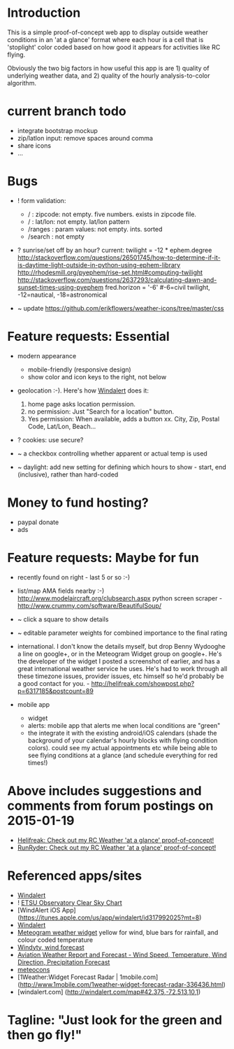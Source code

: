 # Introduction
This is a simple proof-of-concept web app to display outside weather conditions in an 'at a glance' format where each
hour is a cell that is 'stoplight' color coded based on how good it appears for activities like RC flying.

Obviously the two big factors in how useful this app is are 1) quality of underlying weather data, and 2) quality of
the hourly analysis-to-color algorithm.


# current branch todo
- integrate bootstrap mockup
- zip/latlon input: remove spaces around comma
- share icons
- ...


# Bugs
- ! form validation:
    - /       : zipcode: not empty. five numbers. exists in zipcode file.
    - /       : lat/lon: not empty. lat/lon pattern
    - /ranges : param values: not empty. ints. sorted
    - /search : not empty

- ? sunrise/set off by an hour? current: twilight = -12 * ephem.degree
  http://stackoverflow.com/questions/26501745/how-to-determine-if-it-is-daytime-light-outside-in-python-using-ephem-library
  http://rhodesmill.org/pyephem/rise-set.html#computing-twilight
  http://stackoverflow.com/questions/2637293/calculating-dawn-and-sunset-times-using-pyephem
  fred.horizon = '-6' #-6=civil twilight, -12=nautical, -18=astronomical


- ~ update https://github.com/erikflowers/weather-icons/tree/master/css


# Feature requests: Essential
- modern appearance
    - mobile-friendly (responsive design)
    - show color and icon keys to the right, not below

- geolocation :-). Here's how [Windalert](http://www.windalert.com/) does it:
  1) home page asks location permission.
  2) no permission: Just "Search for a location" button.
  3) Yes permission: When available, adds a button xx.
  City, Zip, Postal Code, Lat/Lon, Beach...

- ? cookies: use secure?

- ~ a checkbox controlling whether apparent or actual temp is used

- ~ daylight: add new setting for defining which hours to show - start, end (inclusive), rather than hard-coded


# Money to fund hosting?
- paypal donate
- ads


# Feature requests: Maybe for fun
- recently found on right - last 5 or so :-)

- list/map AMA fields nearby :-)
  http://www.modelaircraft.org/clubsearch.aspx
  python screen scraper - http://www.crummy.com/software/BeautifulSoup/

- ~ click a square to show details

- ~ editable parameter weights for combined importance to the final rating

- international. I don't know the details myself, but drop Benny Wydooghe a line on google+, or in the Meteogram Widget
  group on google+. He's the developer of the widget I posted a screenshot of earlier, and has a great international
  weather service he uses. He's had to work through all these timezone issues, provider issues, etc himself so he'd
  probably be a good contact for you. - http://helifreak.com/showpost.php?p=6317185&postcount=89

- mobile app
    - widget
    - alerts: mobile app that alerts me when local conditions are "green"
    - the integrate it with the existing android/iOS calendars (shade the background of your calendar's hourly blocks
      with flying condition colors). could see my actual appointments etc while being able to see flying conditions at
      a glance (and schedule everything for red times!)


# Above includes suggestions and comments from forum postings on 2015-01-19
- [Helifreak: Check out my RC Weather 'at a glance' proof-of-concept!](http://helifreak.com/showthread.php?p=6307025#post6307025)
- [RunRyder: Check out my RC Weather 'at a glance' proof-of-concept!](http://rc.runryder.com/helicopter/t781886p1/?p=6427847#RR)


# Referenced apps/sites
- [Windalert](http://www.windalert.com/)
- ! [ETSU Observatory Clear Sky Chart](http://cleardarksky.com/c/ETSUObTNkey.html?1)
- [WindAlert iOS App] (https://itunes.apple.com/us/app/windalert/id317992025?mt=8)
- [Windalert](http://www.windalert.com/)
- [Meteogram weather widget](https://play.google.com/store/apps/details?id=be.inet.rainwidget)
   yellow for wind, blue bars for rainfall, and colour coded temperature
- [Windyty, wind forecast](https://www.windyty.com/spot/location/42.374/-72.518/name/Amherst?surface,wind,now,42.374,-72.264,11)
- [Aviation Weather Report and Forecast - Wind Speed, Temperature, Wind Direction, Precipitation Forecast](http://www.usairnet.com/cgi-bin/launch/code.cgi?state=TX&sta=KTKI)
- [meteocons](http://www.alessioatzeni.com/meteocons/res/img/screen.png)
- [1Weather:Widget Forecast Radar | 1mobile.com] (http://www.1mobile.com/1weather-widget-forecast-radar-336436.html)
- [windalert.com] (http://windalert.com/map#42.375,-72.513,10,1)


# Tagline: "Just look for the green and then go fly!"
